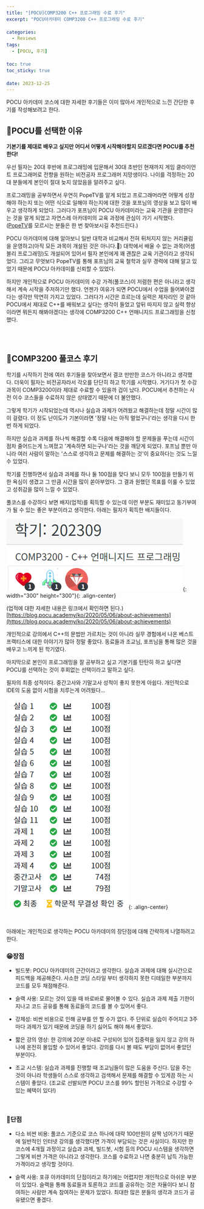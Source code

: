 ```yaml
---
title: "[POCU]COMP3200 C++ 프로그래밍 수료 후기"
excerpt: "POCU아카데미 COMP3200 C++ 프로그래밍 수료 후기"

categories:
  - Reviews
tags:
  - [POCU, 후기]

toc: true
toc_sticky: true

date: 2023-12-25
---
```


POCU 아카데미 코스에 대한 자세한 후기들은 이미 많아서 개인적으로 느낀 간단한 후기를 작성해보려고 한다.

## 🏫POCU를 선택한 이유
**기본기를 제대로 배우고 싶지만 어디서 어떻게 시작해야할지 모르겠다면 POCU를 추천한다!**

우선 필자는 20대 후반에 프로그래밍에 입문해서 30대 초반인 현재까지 게임 클라이언트 프로그래머로 전향을 원하는 비전공자 프로그래머 지망생이다. 나이를 걱정하는 20대 분들에게 본인이 절대 늦지 않았음을 알려주고 싶다.

프로그래밍을 공부하면서 우연히 PopeTV를 알게 되었고 프로그래머라면 어떻게 성장해야 하는지 또는 어떤 식으로 일해야 하는지에 대한 것을 포프님의 영상을 보고 많이 배우고 생각하게 되었다. 그러다가 포프님이 POCU 아카데미라는 교육 기관을 운영한다는 것을 알게 되었고 자연스레 아카데미의 교육 과정에 관심이 가기 시작했다.
<br>
([PopeTV](https://www.youtube.com/@PopeTV)를 모르시는 분들은 한 번 찾아보시길 추천드린다.)

POCU 아카데미에 대해 알아보니 일반 대학과 비교해서 전혀 뒤처지지 않는 커리큘럼을 운영하고(아직 모든 과목이 개설된 것은 아니다.🥲) 대학에서 배울 수 없는 과목(어셈블리 프로그래밍)도 개설되어 있어서 필자 본인에게 꽤 괜찮은 교육 기관이라고 생각되었다. 그리고 무엇보다 PopeTV를 통해 포프님의 교육 철학과 실무 경력에 대해 알고 있었기 때문에 POCU 아카데미를 신뢰할 수 있었다.

하지만 개인적으로 POCU 아카데미의 수강 가격(풀코스)이 저렴한 편은 아니라고 생각해서 계속 시작을 주저하기만 했다. 언젠가 여유가 되면 POCU에서 수업을 들어봐야겠다는 생각만 막연히 가지고 있었다. 그러다가 시간은 흐르는데 실력은 제자리인 것 같아 POCU에서 제대로 C++를 배워보고 싶다는 생각이 들었고 앞뒤 따지지 않고 실력 향상이라면 뭐든지 해봐야겠다는 생각에 COMP3200 C++ 언매니지드 프로그래밍을 신청했다.

<br><br>

## 🏫COMP3200 풀코스 후기
학기를 시작하기 전에 여러 후기들을 찾아보면서 결코 만만한 코스가 아니라고 생각했다. 더욱이 필자는 비전공자라서 각오를 단단히 하고 학기를 시작했다. 거기다가 첫 수강 과목이 COMP3200이라 제대로 수료할 수 있을까 겁이 났다. POCU에서 추천하는 사전 이수 코스들을 수료하지 않은 상태였기 때문에 더 불안했다.

그렇게 학기가 시작되었는데 역시나 실습과 과제가 어려웠고 해결하는데 정말 시간이 많이 걸렸다. 이 정도 난이도가 기본이라면 '정말 나는 아직 멀었구나'라는 생각을 다시 한 번 하게 되었다.

하지만 실습과 과제를 하나씩 해결할 수록 다음에 해결해야 할 문제들을 푸는데 시간이 점차 줄어드는게 느껴졌고 '계속하면 되는구나'라는 것을 깨닫게 되었다. 포프님 뿐만 아니라 여러 사람이 말하는 '스스로 생각하고 문제를 해결하는 것'이 중요하다는 것도 느낄 수 있었다.

학기를 진행하면서 실습과 과제를 하나 둘 100점을 맞다 보니 모두 100점을 만들기 위한 욕심이 생겼고 그 만큼 시간을 많이 쏟아부었다. 그 결과 원했던 목표를 이룰 수 있었고 성취감을 많이 느낄 수 있었다.

풀코스를 수강하다 보면 배지(업적)를 획득할 수 있는데 이런 부분도 재미있고 동기부여가 될 수 있는 좋은 부분이라고 생각한다. 아래는 필자가 획득한 배지들이다.

![COMP3200Badge](/assets/images/Reviews/COMP3200Badge.png){: width="300" height="300"}{: .align-center}

(업적에 대한 자세한 내용은 링크에서 확인하면 된다.) [https://blog.pocu.academy/ko/2020/05/06/about-achievements](https://blog.pocu.academy/ko/2020/05/06/about-achievements)

개인적으로 강의에서 C++의 문법만 가르치는 것이 아니라 실무 경험에서 나온 베스트 프랙티스에 대한 이야기가 많아 정말 좋았다. 동료들과 조교님, 포프님을 통해 많은 것을 배우고 느끼게 된 학기였다.

마지막으로 본인이 프로그래밍을 잘 공부하고 싶고 기본기를 탄탄히 하고 싶다면 POCU를 선택하는 것이 후회없는 선택이라고 말하고 싶다.

필자의 최종 성적이다. 중간고사와 기말고사 성적이 좋지 못한게 아쉽다. 개인적으로 IDE의 도움 없이 시험을 치루는게 어려웠다...

![Transcript](/assets/images/Reviews/POCU_Transcript.png){: .align-center}

<br>

아래에는 개인적으로 생각하는 POCU 아카데미의 장단점에 대해 간략하게 나열하려고 한다.

### 😁장점

* 빌드봇: POCU 아카데미의 근간이라고 생각한다. 실습과 과제에 대해 실시간으로 피드백을 제공해준다. 사소한 코딩 스타일 부터 생각하지 못한 디테일한 부분까지 코드를 모두 채점해준다.

* 슬랙 사용: 모르는 것이 있을 때 바로바로 물어볼 수 있다. 실습과 과제 제출 기한이 지나고 코드 공유를 통해 동료들의 코드를 볼 수 있어서 좋다.

* 강제성: 비싼 비용으로 인해 공부를 안 할 수가 없다. 주 단위로 실습이 주어지고 3주 마다 과제가 있기 때문에 코딩을 하기 싫어도 해야 해서 좋았다.

* 짧은 강의 영상: 한 강의에 20분 이내로 구성되어 있어 집중력을 잃지 않고 강의 하나에 온전히 몰입할 수 있어서 좋았다. 강의를 다시 볼 때도 부담이 없어서 좋았던 부분이다.

* 조교 시스템: 실습과 과제를 진행할 때 조교님들이 많은 도움을 주신다. 답을 주는 것이 아니라 학생들이 스스로 생각하고 검색해서 문제를 해결할 수 있게끔 하는 시스템이 좋았다. (조교로 선발되면 POCU 코스를 99% 할인된 가격으로 수강할 수 있는 혜택이 있다!)

<br>

### 🥲단점

* 다소 비싼 비용: 풀코스 기준으로 코스 하나에 대략 100만원이 살짝 넘어가기 때문에 일반적인 인터넷 강의를 생각했다면 가격이 부담되는 것은 사실이다. 하지만 한 코스에 4개월 과정이고 실습과 과제, 빌드봇, 시험 등의 POCU 시스템을 생각하면 그렇게 비싼 가격은 아니라고 생각한다. 코스를 수료하고 나면 충분히 납득 가능한 가격이라고 생각할 것이다.

* 슬랙 사용: 포큐 아카데미의 단점이라고 하기에는 어렵지만 개인적으로 아쉬운 부분이 있었다. 슬랙을 통해 동료들과 토론하고 코드를 공유하는 것은 자율이다 보니 참여하는 사람만 계속 참여하는 문제가 있었다. 최대한 많은 분들의 생각과 코드가 공유됐으면 좋겠다.

<br><br>